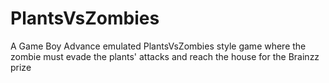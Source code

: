 # PlantsVsZombies
A Game Boy Advance emulated PlantsVsZombies style game where the zombie must evade the plants' attacks and reach the house for the Brainzz prize 
